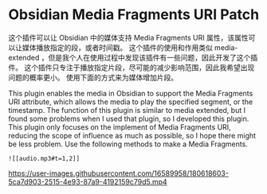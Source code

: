 # Obsidian Media Fragments URI Patch

这个插件可以让 Obsidian 中的媒体支持 Media Fragments URI 属性，该属性可以让媒体播放指定的段，或者时间戳。
这个插件的使用和作用类似 media-extended ，但是我个人在使用过程中发现该插件有一些问题，因此开发了这个插件。
这个插件只专注于播放指定片段，尽可能的减少影响范围，因此我希望出现问题的概率更小。
使用下面的方式来为媒体增加片段。

This plugin enables the media in Obsidian to support the Media Fragments URI attribute, which allows the media to play the specified segment, or the timestamp.
The function of this plugin is similar to media extended, but I found some problems when I used that plugin, so I developed this plugin.
This plugin only focuses on the implement of Media Fragments URI, reducing the scope of influence as much as possible, so I hope there might be less problem.
Use the following methods to make a Media Fragments.

```
![[audio.mp3#t=1,2]]
```



https://user-images.githubusercontent.com/16589958/180618603-5ca7d903-2515-4e93-87a9-4192159c79d5.mp4




